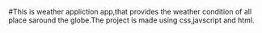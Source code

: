#This is weather appliction app,that provides the weather condition of all place saround the globe.The project is made using css,javscript and html.
